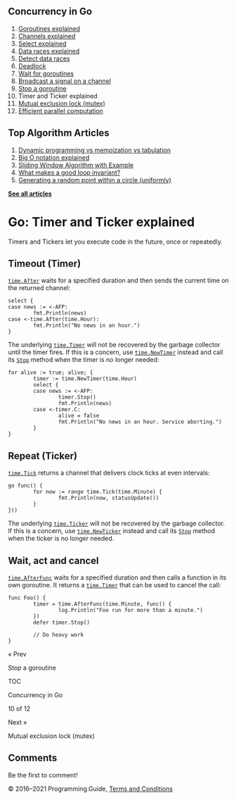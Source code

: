 <span class="underline"></span>

<span class="underline"></span>

## Concurrency in Go

1.  [Goroutines explained](goroutines-explained.html)
2.  [Channels explained](channels-explained.html)
3.  [Select explained](select-explained.html)
4.  [Data races explained](data-races-explained.html)
5.  [Detect data races](detect-data-races.html)
6.  [Deadlock](detect-deadlock.html)
7.  [Wait for goroutines](wait-for-goroutines-waitgroup.html)
8.  [Broadcast a signal on a channel](broadcast-channel.html)
9.  [Stop a goroutine](stop-goroutine.html)
10. Timer and Ticker explained
11. [Mutual exclusion lock (mutex)](mutex-explained.html)
12. [Efficient parallel computation](efficient-parallel-computation.html)

<span class="underline"></span>

## Top Algorithm Articles

1.  [Dynamic programming vs memoization vs tabulation](../dynamic-programming-vs-memoization-vs-tabulation.html)
2.  [Big O notation explained](../big-o-notation-explained.html)
3.  [Sliding Window Algorithm with Example](../sliding-window-example.html)
4.  [What makes a good loop invariant?](../what-makes-a-good-loop-invariant.html)
5.  [Generating a random point within a circle (uniformly)](../random-point-within-circle.html)

[**See all articles**](../index.html)

# Go: Timer and Ticker explained

Timers and Tickers let you execute code in the future, once or repeatedly.

## Timeout (Timer)

[`time.After`](https://golang.org/pkg/time/#After) waits for a specified duration and then sends the current time on the returned channel:

    select {
    case news := <-AFP:
            fmt.Println(news)
    case <-time.After(time.Hour):
            fmt.Println("No news in an hour.")
    }

The underlying [`time.Timer`](https://golang.org/pkg/time/#Timer) will not be recovered by the garbage collector until the timer fires. If this is a concern, use [`time.NewTimer`](https://golang.org/pkg/time/#NewTimer) instead and call its [`Stop`](https://golang.org/pkg/time/#Timer.Stop) method when the timer is no longer needed:

    for alive := true; alive; {
            timer := time.NewTimer(time.Hour)
            select {
            case news := <-AFP:
                    timer.Stop()
                    fmt.Println(news)
            case <-timer.C:
                    alive = false
                    fmt.Println("No news in an hour. Service aborting.")
            }
    }

## Repeat (Ticker)

[`time.Tick`](https://golang.org/pkg/time/#Tick) returns a channel that delivers clock ticks at even intervals:

    go func() {
            for now := range time.Tick(time.Minute) {
                    fmt.Println(now, statusUpdate())
            }
    }()

The underlying [`time.Ticker`](https://golang.org/pkg/time/#Ticker) will not be recovered by the garbage collector. If this is a concern, use [`time.NewTicker`](https://golang.org/pkg/time/#NewTicker) instead and call its [`Stop`](https://golang.org/pkg/time/#Timer.Stop) method when the ticker is no longer needed.

## Wait, act and cancel

[`time.AfterFunc`](https://golang.org/pkg/time/#AfterFunc) waits for a specified duration and then calls a function in its own goroutine. It returns a [`time.Timer`](https://golang.org/pkg/time/#Timer) that can be used to cancel the call:

    func Foo() {
            timer = time.AfterFunc(time.Minute, func() {
                    log.Println("Foo run for more than a minute.")
            })
            defer timer.Stop()

            // Do heavy work
    }

<a href="stop-goroutine.html" class="prev"></a>

« Prev

Stop a goroutine

[](go-concurrency-tutorial.html#toc)

TOC

Concurrency in Go

10 of 12

<a href="mutex-explained.html" class="next"></a>

Next »

Mutual exclusion lock (mutex)

## Comments

Be the first to comment!

© 2016–2021 Programming.Guide, [Terms and Conditions](../terms-and-conditions.html)
